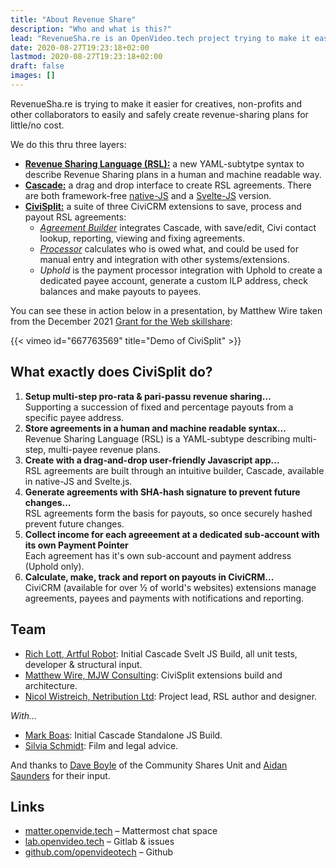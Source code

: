 ```yaml
---
title: "About Revenue Share"
description: "Who and what is this?"
lead: "RevenueSha.re is an OpenVideo.tech project trying to make it easier for creatives, non-profits and other collaborators to easily and safely create revenue-sharing plans for little/no cost."
date: 2020-08-27T19:23:18+02:00
lastmod: 2020-08-27T19:23:18+02:00
draft: false
images: []
---
```


RevenueSha.re is trying to make it easier for creatives, non-profits and other collaborators to easily and safely create revenue-sharing plans for little/no cost.

We do this thru three layers:
 - **[Revenue Sharing Language (RSL):](/docs/rsl/introduction/)** a new YAML-subtytpe syntax to describe Revenue Sharing plans in a human and machine readable way.
 - **[Cascade:](/docs/cascade/cascade/)** a drag and drop interface to create RSL agreements. There are both framework-free [native-JS](https://github.com/openvideotech/cascade-native) and a [Svelte-JS](https://github.com/openvideotech/cascade-svelte) version.
 - **[CiviSplit:](/docs/civisplit/intro/)** a suite of three CiviCRM extensions to save, process and payout RSL agreements:
    - *[Agreement Builder](https://lab.openvideo.tech/civisplit/agreement-builder)* integrates Cascade, with save/edit, Civi contact lookup, reporting, viewing and fixing agreements.
    - *[Processor](https://lab.openvideo.tech/civisplit/processor)* calculates who is owed what, and could be used for manual entry and integration with other systems/extensions.
    - *Uphold* is the payment processor integration with Uphold to create a dedicated payee account, generate a custom ILP address, check balances and make payouts to payees.

You can see these in action below in a presentation, by Matthew Wire taken from the December 2021 [Grant for the Web skillshare](https://community.webmonetization.org/grantfortheweb/join-us-december-15th-grant-for-the-web-skill-share-with-awardee-nic-wistreich-of-mova-dlg):

{{< vimeo id="667763569" title="Demo of CiviSplit" >}}

## What exactly does CiviSplit do?
1. **Setup multi-step pro-rata & pari-passu revenue sharing…** <br />Supporting a succession of fixed and percentage payouts from a specific payee address.
2. **Store agreements in a human and machine readable syntax…** <br />Revenue Sharing Language (RSL) is a YAML-subtype describing multi-step, multi-payee revenue plans.
3. **Create with a drag-and-drop user-friendly Javascript app…** <br />RSL agreements are built through an intuitive builder, Cascade, available in native-JS and Svelte.js.
4. **Generate agreements with SHA-hash signature to prevent future changes…**<br />RSL agreements form the basis for payouts, so once securely hashed prevent future changes.
5. **Collect income for each agreeement at a dedicated sub-account with its own Payment Pointer** <br />Each agreement has it's own sub-account and payment address (Uphold only).
6. **Calculate, make, track and report on payouts in CiviCRM...** <br />CiviCRM (available for over ½ of world's websites) extensions manage agreements, payees and payments with notifications and reporting.

## Team

- [Rich Lott, Artful Robot](https://artfulrobot.uk): Initial Cascade Svelt JS Build, all unit tests, developer & structural input.
- [Matthew Wire, MJW Consulting](https://www.mjwconsult.co.uk/en/): CiviSplit extensions build and architecture.
- [Nicol Wistreich, Netribution Ltd](https://netribution.org): Project lead, RSL author and designer.

*With…*

- [Mark Boas](https://maboas.co): Initial Cascade Standalone JS Build.
- [Silvia Schmidt](https://silviaschmidt.org/): Film and legal advice.

And thanks to [Dave Boyle](https://communityshares.co.uk/about-us-dave-boyle/) of the Community Shares Unit and [Aidan Saunders](http://www.squiffle.uk/) for their input.

## Links

- [matter.openvide.tech](https://matter.openvide.tech) – Mattermost chat space
- [lab.openvideo.tech](https://lab.openvideo.tech/civisplit) – Gitlab & issues
- [github.com/openvideotech](https://github.com/openvideotech) – Github
